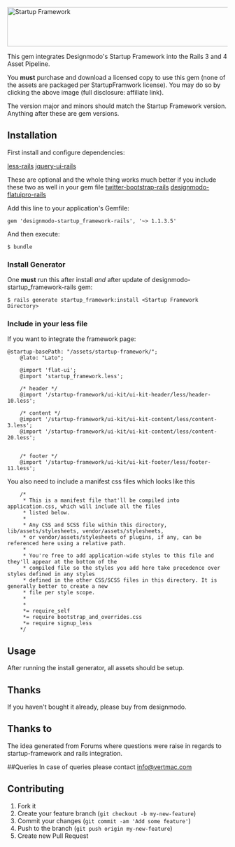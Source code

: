 <a href="http://designmodo.com/shop/?u=1124" rel="nofollow" title="Startup Framework" target="_blank"><img src="http://designmodo.com/img/affiliate/startupbright_728_90.jpg" border="0"  width="728" height="90" alt="Startup Framework" /></a>

This gem integrates Designmodo's Startup Framework into the Rails 3 and 4 Asset Pipeline.

You **must** purchase and download a licensed copy to use this gem (none of the assets are packaged per StartupFramwork license).  You may do so by clicking the above image (full disclosure: affiliate link).

The version major and minors should match the Startup Framework version.  Anything after these are gem versions.

## Installation
First install and configure dependencies: 

[less-rails](https://github.com/metaskills/less-rails) 
[jquery-ui-rails](https://github.com/joliss/jquery-ui-rails) 

These are optional and the whole thing works much better if you include these two as well in your gem file
[twitter-bootstrap-rails](https://github.com/seyhunak/twitter-bootstrap-rails) 
[designmodo-flatuipro-rails](https://github.com/reflection/designmodo-flatuipro-rails) 


Add this line to your application's Gemfile:

    gem 'designmodo-startup_framework-rails', '~> 1.1.3.5'

And then execute:

    $ bundle


### Install Generator
One **must** run this after install *and* after update of designmodo-startup_framework-rails gem:

    $ rails generate startup_framework:install <Startup Framework Directory>

### Include in your less file
If you want to integrate the framework page:

    @startup-basePath: "/assets/startup-framework/";
		@lato: "Lato";

		@import 'flat-ui';
		@import 'startup_framework.less';

		/* header */
		@import '/startup-framework/ui-kit/ui-kit-header/less/header-10.less';

		/* content */
		@import '/startup-framework/ui-kit/ui-kit-content/less/content-3.less';
		@import '/startup-framework/ui-kit/ui-kit-content/less/content-20.less';


		/* footer */
		@import '/startup-framework/ui-kit/ui-kit-footer/less/footer-11.less';
		

You also need to include a manifest css files which looks like this

		/*
		 * This is a manifest file that'll be compiled into application.css, which will include all the files
		 * listed below.
		 *
		 * Any CSS and SCSS file within this directory, lib/assets/stylesheets, vendor/assets/stylesheets,
		 * or vendor/assets/stylesheets of plugins, if any, can be referenced here using a relative path.
		 *
		 * You're free to add application-wide styles to this file and they'll appear at the bottom of the
		 * compiled file so the styles you add here take precedence over styles defined in any styles
		 * defined in the other CSS/SCSS files in this directory. It is generally better to create a new
		 * file per style scope.
		 *
		 *
		 *= require_self
		 *= require bootstrap_and_overrides.css
		 *= require signup_less
		*/



## Usage
After running the install generator, all assets should be setup.

## Thanks
If you haven't bought it already, please buy from designmodo.


## Thanks to
The idea generated from Forums where questions were raise in regards to startup-framework and rails integration.


##Queries
In case of queries please contact info@vertmac.com


## Contributing

1. Fork it
2. Create your feature branch (`git checkout -b my-new-feature`)
3. Commit your changes (`git commit -am 'Add some feature'`)
4. Push to the branch (`git push origin my-new-feature`)
5. Create new Pull Request